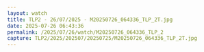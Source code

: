 ```yaml
---
layout: watch
title: TLP2 - 26/07/2025 - M20250726_064336_TLP_2T.jpg
date: 2025-07-26 06:43:36
permalink: /2025/07/26/watch/M20250726_064336_TLP_2
capture: TLP2/2025/202507/20250725/M20250726_064336_TLP_2T.jpg
---
```

